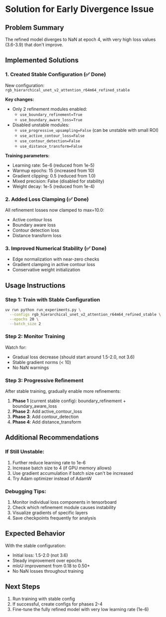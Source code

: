 # Solution for Early Divergence Issue

## Problem Summary
The refined model diverges to NaN at epoch 4, with very high loss values (3.6-3.9) that don't improve.

## Implemented Solutions

### 1. Created Stable Configuration (✅ Done)
New configuration: `rgb_hierarchical_unet_v2_attention_r64m64_refined_stable`

**Key changes:**
- Only 2 refinement modules enabled:
  - `use_boundary_refinement=True`
  - `use_boundary_aware_loss=True`
- Disabled unstable modules:
  - `use_progressive_upsampling=False` (can be unstable with small ROI)
  - `use_active_contour_loss=False`
  - `use_contour_detection=False`
  - `use_distance_transform=False`

**Training parameters:**
- Learning rate: 5e-6 (reduced from 1e-5)
- Warmup epochs: 15 (increased from 10)
- Gradient clipping: 0.5 (reduced from 1.0)
- Mixed precision: False (disabled for stability)
- Weight decay: 1e-5 (reduced from 1e-4)

### 2. Added Loss Clamping (✅ Done)
All refinement losses now clamped to max=10.0:
- Active contour loss
- Boundary aware loss
- Contour detection loss
- Distance transform loss

### 3. Improved Numerical Stability (✅ Done)
- Edge normalization with near-zero checks
- Gradient clamping in active contour loss
- Conservative weight initialization

## Usage Instructions

### Step 1: Train with Stable Configuration
```bash
uv run python run_experiments.py \
  --configs rgb_hierarchical_unet_v2_attention_r64m64_refined_stable \
  --epochs 20 \
  --batch_size 2
```

### Step 2: Monitor Training
Watch for:
- Gradual loss decrease (should start around 1.5-2.0, not 3.6)
- Stable gradient norms (< 10)
- No NaN warnings

### Step 3: Progressive Refinement
After stable training, gradually enable more refinements:

1. **Phase 1** (current stable config): boundary_refinement + boundary_aware_loss
2. **Phase 2**: Add active_contour_loss
3. **Phase 3**: Add contour_detection
4. **Phase 4**: Add distance_transform

## Additional Recommendations

### If Still Unstable:
1. Further reduce learning rate to 1e-6
2. Increase batch size to 4 (if GPU memory allows)
3. Use gradient accumulation if batch size can't be increased
4. Try Adam optimizer instead of AdamW

### Debugging Tips:
1. Monitor individual loss components in tensorboard
2. Check which refinement module causes instability
3. Visualize gradients of specific layers
4. Save checkpoints frequently for analysis

## Expected Behavior
With the stable configuration:
- Initial loss: 1.5-2.0 (not 3.6)
- Steady improvement over epochs
- mIoU improvement from 0.18 to 0.50+ 
- No NaN losses throughout training

## Next Steps
1. Run training with stable config
2. If successful, create configs for phases 2-4
3. Fine-tune the fully refined model with very low learning rate (1e-6)